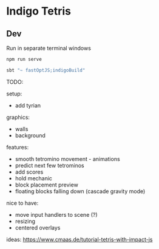 # Indigo Tetris

## Dev

Run in separate terminal windows
```zsh
npm run serve
```
```zsh
sbt "~ fastOptJS;indigoBuild"
```

TODO:

setup:
- add tyrian

graphics:
- walls
- background

features:
- smooth tetromino movement - animations
- predict next few tetrominos
- add scores
- hold mechanic
- block placement preview
- floating blocks falling down (cascade gravity mode)

nice to have:
- move input handlers to scene (?)
- resizing
- centered overlays

ideas: https://www.cmaas.de/tutorial-tetris-with-impact-js